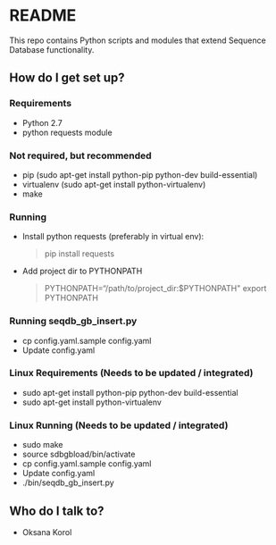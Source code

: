 # README #

This repo contains Python scripts and modules that extend Sequence Database functionality.


## How do I get set up? ##

### Requirements ###
* Python 2.7
* python requests module

### Not required, but recommended ###
* pip (sudo apt-get install python-pip python-dev build-essential)
* virtualenv (sudo apt-get install python-virtualenv)
* make

### Running ###
* Install python requests (preferably in virtual env):
   > pip install requests
* Add project dir to PYTHONPATH
   > PYTHONPATH=“/path/to/project_dir:$PYTHONPATH"
   > export PYTHONPATH

### Running seqdb_gb_insert.py
* cp config.yaml.sample config.yaml
 * Update config.yaml

### Linux Requirements (Needs to be updated / integrated)
* sudo apt-get install python-pip python-dev build-essential
* sudo apt-get install python-virtualenv

### Linux Running (Needs to be updated / integrated)
* sudo make
* source sdbgbload/bin/activate
* cp config.yaml.sample config.yaml
 * Update config.yaml
* ./bin/seqdb_gb_insert.py

## Who do I talk to? ##
* Oksana Korol

